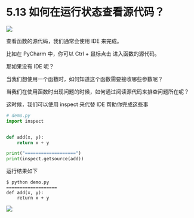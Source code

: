 # 5.13 如何在运行状态查看源代码？
![](https://image.iswbm.com/20200804124133.png)

查看函数的源代码，我们通常会使用 IDE 来完成。

比如在 PyCharm 中，你可以 Ctrl + 鼠标点击 进入函数的源代码。

那如果没有 IDE 呢？

当我们想使用一个函数时，如何知道这个函数需要接收哪些参数呢？

当我们在使用函数时出现问题的时候，如何通过阅读源代码来排查问题所在呢？



这时候，我们可以使用 inspect 来代替 IDE 帮助你完成这些事

```python
# demo.py
import inspect


def add(x, y):
    return x + y

print("===================")
print(inspect.getsource(add))
```

运行结果如下

```shell
$ python demo.py
===================
def add(x, y):
    return x + y
```



![](https://image.iswbm.com/20200607174235.png)
